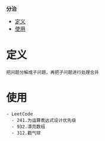**分治**
- [定义](#定义)
- [使用](#使用)

# 定义 #
```
把问题分解成子问题，再把子问题进行处理合并
```

# 使用 #
```  
- LeetCode
  - 241.为运算表达式设计优先级
  - 932.漂亮数组
  - 312.戳气球 
```